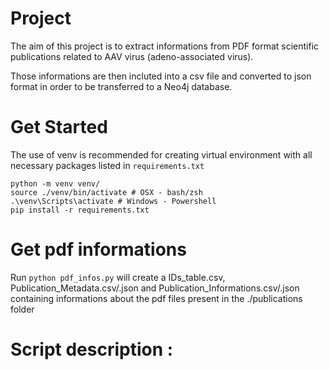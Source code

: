 # Project 
The aim of this project is to extract informations from PDF format scientific publications related to AAV virus (adeno-associated virus).

Those informations are then incluted into a csv file and converted to json format in order to be transferred to a Neo4j database.

# Get Started 
The use of venv is recommended for creating virtual environment with all necessary packages listed in `requirements.txt`

```
python -m venv venv/ 
source ./venv/bin/activate # OSX - bash/zsh
.\venv\Scripts\activate # Windows - Powershell
pip install -r requirements.txt
```

# Get pdf informations
Run `python pdf_infos.py` will create a IDs_table.csv, Publication_Metadata.csv/.json and Publication_Informations.csv/.json containing informations about the pdf files present in the ./publications folder


# Script description :
